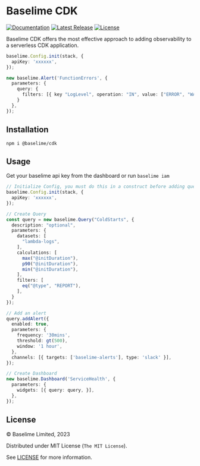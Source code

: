 # Baselime CDK
[![Documentation][docs_badge]][docs]
[![Latest Release][release_badge]][release]
[![License][license_badge]][license]

Baselime CDK offers the most effective approach to adding observability to a serverless CDK application.


```typescript
baselime.Config.init(stack, {
  apiKey: 'xxxxxx',
});

new baselime.Alert('FunctionErrors', {
  parameters: {
    query: {
      filters: [{ key "LogLevel", operation: "IN", value: ["ERROR", "WARN"] }],
    }
  },
});

```

## Installation

```
npm i @baselime/cdk
```
## Usage

Get your baselime api key from the dashboard or run `baselime iam` 

```typescript
// Initialize Config, you must do this in a construct before adding querys, alerts and dashboards.
baselime.Config.init(stack, {
  apiKey: 'xxxxxx',
});

// Create Query
const query = new baselime.Query("ColdStarts", {
  description: "optional",
  parameters: {
    datasets: [
      "lambda-logs",
    ],
    calculations: [
      max("@initDuration"),
      p90("@initDuration"),
      min("@initDuration"),
    ],
    filters: [
      eq("@type", "REPORT"),
    ],
  }
});

// Add an alert
query.addAlert({
  enabled: true,
  parameters: {
    frequency: '30mins',
    threshold: gt(500),
    window: '1 hour',
  },
  channels: [{ targets: ['baselime-alerts'], type: 'slack' }],
});

// Create Dashboard
new baselime.Dashboard('ServiceHealth', {
  parameters: {
    widgets: [{ query: query, }],
  },
});
```

## License

&copy; Baselime Limited, 2023

Distributed under MIT License (`The MIT License`).

See [LICENSE](LICENSE) for more information.

<!-- Badges -->

[docs]: https://baselime.io/docs/
[docs_badge]: https://img.shields.io/badge/docs-reference-blue.svg?style=flat-square
[release]: https://github.com/baselime/cdk/releases/latest
[release_badge]: https://img.shields.io/github/release/baselime/cdk.svg?style=flat-square&ghcache=unused
[license]: https://opensource.org/licenses/MIT
[license_badge]: https://img.shields.io/github/license/baselime/cdk.svg?color=blue&style=flat-square&ghcache=unused

